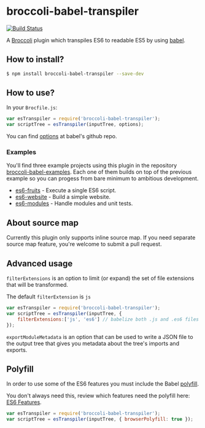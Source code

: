 # broccoli-babel-transpiler

[![Build Status](https://travis-ci.org/babel/broccoli-babel-transpiler.svg?branch=master)](https://travis-ci.org/babel/broccoli-babel-transpiler)

A [Broccoli](https://github.com/broccolijs/broccoli) plugin which
transpiles ES6 to readable ES5 by using [babel](https://github.com/babel/babel).

## How to install?

```sh
$ npm install broccoli-babel-transpiler --save-dev
```

## How to use?

In your `Brocfile.js`:

```js
var esTranspiler = require('broccoli-babel-transpiler');
var scriptTree = esTranspiler(inputTree, options);
```

You can find [options](https://babeljs.io/docs/usage/options) at babel's
github repo.

### Examples

You'll find three example projects using this plugin in the repository [broccoli-babel-examples](https://github.com/givanse/broccoli-babel-examples).
Each one of them builds on top of the previous example so you can progess from bare minimum to ambitious development.

 * [es6-fruits](https://github.com/givanse/broccoli-babel-examples/tree/master/es6-fruits) - Execute a single ES6 script.
 * [es6-website](https://github.com/givanse/broccoli-babel-examples/tree/master/es6-website) - Build a simple website.
 * [es6-modules](https://github.com/givanse/broccoli-babel-examples/tree/master/es6-modules) - Handle modules and unit tests.
 
## About source map

Currently this plugin only supports inline source map. If you need
separate source map feature, you're welcome to submit a pull request.

## Advanced usage

`filterExtensions` is an option to limit (or expand) the set of file extensions that will be transformed.

The default `filterExtension` is `js`

```js
var esTranspiler = require('broccoli-babel-transpiler');
var scriptTree = esTranspiler(inputTree, {
    filterExtensions:['js', 'es6'] // babelize both .js and .es6 files
});
```

`exportModuleMetadata` is an option that can be used to write a JSON file to the output tree that gives you metadata about the tree's imports and exports.

## Polyfill

In order to use some of the ES6 features you must include the Babel [polyfill](http://babeljs.io/docs/usage/polyfill/#usage-in-browser).

You don't always need this, review which features need the polyfill here: [ES6 Features](https://babeljs.io/docs/learn-es6).

```js
var esTranspiler = require('broccoli-babel-transpiler');
var scriptTree = esTranspiler(inputTree, { browserPolyfill: true });
```
